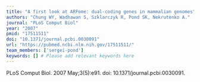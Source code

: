```yaml
---
title: "A first look at ARFome: dual-coding genes in mammalian genomes"
authors: "Chung WY, Wadhawan S, Szklarczyk R, Pond SK, Nekrutenko A."
journal: "PLoS Comput Biol"
year: "2007"
pmid: "17511511"
doi: "10.1371/journal.pcbi.0030091"
url: "https://pubmed.ncbi.nlm.nih.gov/17511511/"
team_members: ['sergei-pond']
keywords: [] # Please add relevant keywords here
---
```

PLoS Comput Biol. 2007 May;3(5):e91. doi: 10.1371/journal.pcbi.0030091.